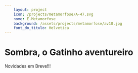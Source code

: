```yaml
---
    layout: project
    icon: /projects/metamorfose/A-47.svg
    nome: E.Metamorfose
    background: /assets/projects/metamorfose/av10.jpg
    font_do_titulo: Helvetica
---
```


# Sombra, o Gatinho aventureiro

Novidades em Breve!!!
